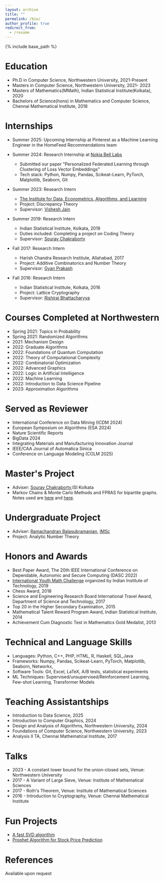 ```yaml
---
layout: archive
title: ""
permalink: /bio/
author_profile: true
redirect_from:
  - /resume
---
```


{% include base_path %}

Education
======
* Ph.D in Computer Science, Northwestern University, 2021-Present
* Masters in Computer Science, Northwestern University, 2021- 2023
* Masters of Mathematics(MMath), Indian Statistical Institute(Kolkata), 2020
* Bachelors of Science(hons) in Mathematics and Computer Science, Chennai Mathematical Institute, 2018

Internships
======
* Summer 2025: Upcoming Internship at Pinterest as a Machine Learning Engineer in the HomeFeed Recommendations team

* Summer 2024: Research Internship at [Nokia Bell Labs](https://www.bell-labs.com/research-innovation/ai-software-systems/)
  * Submitted our paper "Personalized Federated Learning through Clustering of Loss Vector Embeddings"
  * Tech stack: Python, Numpy, Pandas, Scikeat-Learn, PyTorch, Matplotlib, Seaborn, Git

* Summer 2023: Research Intern
  * [The Institute for Data, Econometrics, Algorithms, and Learning](https://www.ideal-institute.org/)
  * Project: Discrepancy Theory
  * Supervisor: [Vishesh Jain](https://jainvishesh.github.io/)

* Summer 2019: Research Intern
  * Indian Statistical Institute, Kolkata, 2019
  * Duties included: Completing a project on Coding Theory
  * Supervisor: [Sourav Chakraborty](https://www.isical.ac.in/~sourav/)

* Fall 2017: Research Intern
  * Harish Chandra Research Institute, Allahabad, 2017
  * Project: Additive Combinatorics and Number Theory
  * Supervisor: [Gyan Prakash](http://www.hri.res.in/people/Mathematics/gyan)

* Fall 2016: Research Intern
  * Indian Statistical Institute, Kolkata, 2016
  * Project: Lattice Cryptography
  * Supervisor: [Rishiraj Bhattacharyya](http://www.niser.ac.in/~rishi/)

Courses Completed at Northwestern
======
* Spring 2021: Topics in Probability
* Spring 2021: Randomized Algorithms
* 2021: Mechanism Design
* 2022: Graduate Algorithms
* 2022: Foundations of Quantum Computation
* 2022: Theory of Computational Complexity
* 2022: Combinatorial Optimization
* 2022: Advanced Graphics
* 2022: Logic in Artificial Intelligence
* 2022: Machine Learning
* 2022: Introduction to Data Science Pipeline
* 2023: Approximation Algorithms

Served as Reviewer
======

* International Conference on Data Mining (ICDM 2024)
* European Symposium on Algorithms (ESA 2024)
* Nature Scientific Reports
* BigData 2024
* Integrating Materials and Manufacturing Innovation Journal
* IEEE/CAA Journal of Automatica Sinica
* Conference on Language Modeling (COLM 2025)

Master's Project
======
* Adviser: [Sourav Chakraborty](https://www.isical.ac.in/~sourav/),ISI Kolkata
* Markov Chains & Monte Carlo Methods and FPRAS for bipartite graphs. Notes used are [here](https://www.springer.com/gp/book/9783764369460) and [here](https://people.eecs.berkeley.edu/~sinclair/perm.pdf).

Undergraduate Project
======
* Adviser: [Ramachandran Balasubramanian](https://www.imsc.res.in/~balu/), [IMSc](https://www.imsc.res.in/)
* Project: Analytic Number Theory

Honors and Awards
======

* Best Paper Award, The 20th IEEE International Conference on Dependable, Autonomic and Secure Computing (DASC 2022)
* [International Youth Math Challenge](https://iymc.info/en/) organized by Indian Institute of Technology, 2019
* Chess Award, 2018
* Science and Engineering Research Board International Travel Award, Department of Science and Technology, 2017
* Top 20 in the Higher Secondary Examination, 2015
* Mathematical Talent Reward Program Award, Indian Statistical Institute, 2014
* Achievement Cum Diagnostic Test in Mathematics Gold Medalist, 2013

Technical and Language Skills
======

* Languages: Python, C++, PHP, HTML, R, Haskell, SQL,Java
* Frameworks: Numpy, Pandas, Scikeat-Learn, PyTorch, Matplotlib, Seaborn, Networkx,
* Software Tools: Git, Excel, LaTeX, A/B tests, statistical experiments
* ML Techniques: Supervised/unsupervised/Reinforcement Learning, Few-shot Learning, Transformer Models

Teaching Assistantships
======

* Introduction to Data Science, 2025
* Introduction to Computer Graphics, 2024
* Design and Analysis of Algorithms, Northwestern University, 2024
* Foundations of Computer Science, Northwestern University, 2023
* Analysis II TA, Chennai Mathematical Institute, 2017

Talks
======

* 2023 - A constant lower bound for the union-closed sets, Venue: Northwestern University
* 2017 - A Variant of Large Sieve, Venue: Institute of Mathematical Sciences
* 2017 - Roth's Theorem, Venue: Institute of Mathematical Sciences
* 2016 - Introduction to Cryptography, Venue: Chennai Mathematical Institute

Fun Projects
======

* [A fast SVD algorithm](https://github.com/hellokayas/Some-Programming-Samples/blob/master/faster_SVD.py)
* [Prophet Algorithm for Stock Price Prediction](https://github.com/hellokayas/Some-Programming-Samples/blob/master/Stock.ipynb)

References
======

Available upon request

<!-- * [Sourav Chakraborty](https://www.isical.ac.in/~sourav/), ISI Kolkata

* [Mridul Nandi](https://www.isical.ac.in/~mridul/), ISI Kolkata

* [Neena Gupta](https://en.wikipedia.org/wiki/Neena_Gupta_(mathematician)), Indian Statistical Institute(Kolkata)

* [RV Ramamoorthie](https://www.stt.msu.edu/~ramamoor/), Michigan State University

* [Krishna Hanumanthu](https://www.cmi.ac.in/~krishna/), Chennai Mathematical Institute -->